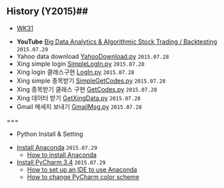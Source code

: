 ## History (Y2015)##

+ [WK31](http://) 
 - **YouTube** [Big Data Analytics & Algorithmic Stock Trading / Backtesting](https://goo.gl/Ei4NY0) `2015.07.29`
 - Yahoo data download [YahooDownload.py](https://github.com/3WiseMen/python/blob/master/1.YahooDownload/YahooDownload.py)  `2015.07.28`
 - Xing simple login [SimpleLogIn.py](https://github.com/3WiseMen/python/blob/master/2.SimpleLogIn/SimpleLogIn.py) `2015.07.28`
 - Xing login 클래스구현 [LogIn.py](https://github.com/3WiseMen/python/blob/master/3.LogIn/LogIn.py) `2015.07.28`
 - Xing simple 종목받기 [SimpleGetCodes.py](https://github.com/3WiseMen/python/blob/master/4.SimpleGetCodes/SimpleGetCodes.py) `2015.07.28`
 - Xing 종목받기 클래스 구현 [GetCodes.py](https://github.com/3WiseMen/python/blob/master/5.GetCodes/GetCodes.py) `2015.07.28`
 - Xing 데이터 받기 [GetXingData.py](https://github.com/3WiseMen/python/blob/master/6.GetXingData/GetXingData.py) `2015.07.28`
 - Gmail 메세지 보내기 [GmailMsg.py](https://github.com/3WiseMen/python/blob/master/GmailMsg/GmailMsg.py) `2015.07.28`

===
+ Python Install & Setting 
 - [Install Anaconda](http://continuum.io/downloads) `2015.07.29`
 	- [How to install Anaconda](http://docs.continuum.io/anaconda/install)
 - [Install PyCharm 3.4](https://www.jetbrains.com/pycharm/) `2015.07.29`
 	- [How to set up an IDE to use Anaconda](http://docs.continuum.io/anaconda/ide_integration)
 	- [How to change PyCharm color scheme](http://www.ideacolorthemes.org/themes/?order=downloads&filter=sublime)
